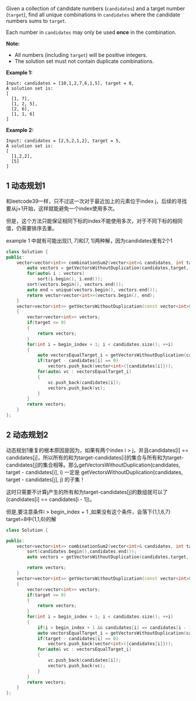 Given a collection of candidate numbers (`candidates`) and a target number (`target`), find all unique combinations in `candidates` where the candidate numbers sums to `target`.

Each number in `candidates` may only be used **once** in the combination.

**Note:**

- All numbers (including `target`) will be positive integers.
- The solution set must not contain duplicate combinations.

**Example 1:**

```
Input: candidates = [10,1,2,7,6,1,5], target = 8,
A solution set is:
[
  [1, 7],
  [1, 2, 5],
  [2, 6],
  [1, 1, 6]
]
```

**Example 2:**

```
Input: candidates = [2,5,2,1,2], target = 5,
A solution set is:
[
  [1,2,2],
  [5]
]
```

## 1 动态规划1

和leetcode39一样，只不过这一次对于最近加上的元素位于index j，后续的寻找要从j+1开始，这样就能避免一个index使用多次。

但是，这个方法只能保证相同下标的index不能使用多次，对于不同下标的相同值，仍需要排序去重。

example 1 中就有可能出现[1, 7]和[7, 1]两种解，因为candidates里有2个1

```c++
class Solution {
public:
    vector<vector<int>> combinationSum2(vector<int>& candidates, int target) {
        auto vectors = getVectorsWithoutDuplication(candidates,target,-1);
        for(auto& i : vectors)
            sort(i.begin(), i.end());
        sort(vectors.begin(), vectors.end());
        auto end = unique(vectors.begin(), vectors.end());
        return vector<vector<int>>(vectors.begin(), end);
    }
    vector<vector<int>> getVectorsWithoutDuplication(const vector<int>& candidates, int target,int begin_index)
    {
        vector<vector<int>> vectors;
        if(target <= 0)
        {
            return vectors;
        }
        for(int i = begin_index + 1; i < candidates.size(); ++i)
        {
            auto vectorsEqualTarget_i = getVectorsWithoutDuplication(candidates, target - candidates[i], i);
            if(target - candidates[i] == 0)
                vectors.push_back(vector<int>({candidates[i]}));
            for(auto& vc : vectorsEqualTarget_i)
            {
                vc.push_back(candidates[i]);
                vectors.push_back(vc);
            }
        }
        return vectors;
    }
};
```

## 2 动态规划2

动态规划1重复的根本原因是因为，如果有两个index i > j，并且candidates[i] == candidates[j]，所以所有的和为target-candidates[i]的集合与所有和为target-candidates[j]的集合相等。那么getVectorsWithoutDuplication(candidates, target - candidates[i], i) 一定是 getVectorsWithoutDuplication(candidates, target - candidates[j], j) 的子集！

这时只需要不计算j产生的所有和为target-candidates[j]的数组就可以了(candidates[i] == candidates[i - 1])。

但是,要注意条件i > begin_index + 1 ,如果没有这个条件，会落下{1,1,6,7} target=8中{1,1,6}的解

```c++
class Solution {

public:
    vector<vector<int>> combinationSum2(vector<int>& candidates, int target) {
        sort(candidates.begin(),candidates.end());
        auto vectors = getVectorsWithoutDuplication(candidates,target,-1);

        return vectors;
    }
    vector<vector<int>> getVectorsWithoutDuplication(const vector<int>& candidates, int target,int begin_index)
    {
        vector<vector<int>> vectors;
        if(target <= 0)
        {
            return vectors;
        }
        for(int i = begin_index + 1; i < candidates.size(); ++i)
        {
            if(i > begin_index + 1 && candidates[i] == candidates[i - 1]) continue;
            auto vectorsEqualTarget_i = getVectorsWithoutDuplication(candidates, target - candidates[i], i);
            if(target - candidates[i] == 0)
                vectors.push_back(vector<int>({candidates[i]}));
            for(auto& vc : vectorsEqualTarget_i)
            {
                vc.push_back(candidates[i]);
                vectors.push_back(vc);
            }
        }
        return vectors;
    }
};
```

